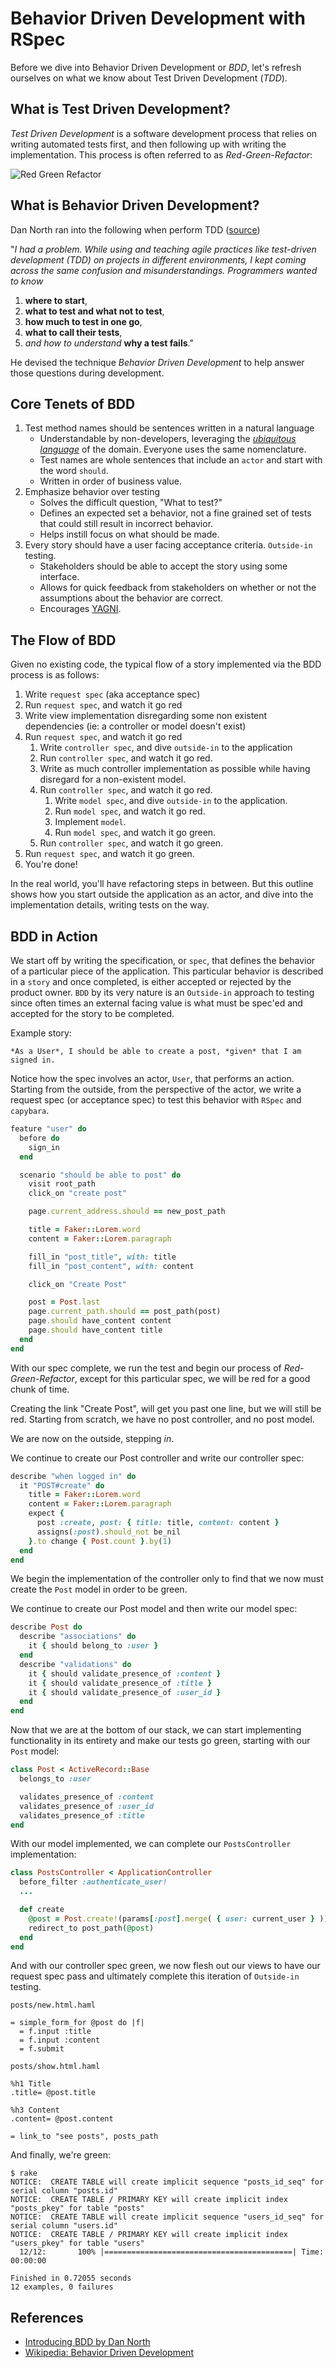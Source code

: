 # Behavior Driven Development with RSpec

Before we dive into Behavior Driven Development or *BDD*, let's refresh ourselves on what we know about Test Driven Development (*TDD*).

## What is Test Driven Development?

*Test Driven Development* is a software development process that relies on writing automated tests first, and then following up with writing the implementation. This process is often referred to as *Red-Green-Refactor*:

![Red Green Refactor](http://upload.wikimedia.org/wikipedia/en/9/9c/Test-driven_development.PNG)

## What is Behavior Driven Development?

Dan North ran into the following when perform TDD ([source](http://dannorth.net/introducing-bdd/))

"_I had a problem. While using and teaching agile practices like test-driven development (TDD) on projects in different environments, I kept coming across the same confusion and misunderstandings. 
Programmers wanted to know_

1. **where to start**,
2. **what to test and what not to test**,
3. **how much to test in one go**,
4. **what to call their tests**,
5. _and how to understand_ **why a test fails**."

He devised the technique *Behavior Driven Development* to help answer those questions during development.

## Core Tenets of BDD

1. Test method names should be sentences written in a natural language
    - Understandable by non-developers, leveraging the [_ubiquitous language_](http://domaindrivendesign.org/node/132) of the domain. Everyone uses the same nomenclature.
    - Test names are whole sentences that include an `actor` and start with the word `should`.
    - Written in order of business value.
2. Emphasize behavior over testing
    - Solves the difficult question, "What to test?"
    - Defines an expected set a behavior, not a fine grained set of tests that could still result in incorrect behavior.
    - Helps instill focus on what should be made.
3. Every story should have a user facing acceptance criteria. `Outside-in` testing.
    - Stakeholders should be able to accept the story using some interface.
    - Allows for quick feedback from stakeholders on whether or not the assumptions about the behavior are correct.
    - Encourages [YAGNI](http://en.wikipedia.org/wiki/You_ain%27t_gonna_need_it).

## The Flow of BDD

Given no existing code, the typical flow of a story implemented via the BDD process is as follows:

1. Write `request spec` (aka acceptance spec)
2. Run `request spec`, and watch it go red
3. Write view implementation disregarding some non existent dependencies (ie: a controller or model doesn't exist)
4. Run `request spec`, and watch it go red
    1. Write `controller spec`, and dive `outside-in` to the application
    2. Run `controller spec`, and watch it go red.
    3. Write as much controller implementation as possible while having disregard for a non-existent model.
    4. Run `controller spec`, and watch it go red.
        1. Write `model spec`, and dive `outside-in` to the application.
        2. Run `model spec`, and watch it go red.
        3. Implement `model`.
        4. Run `model spec`, and watch it go green.
    13. Run `controller spec`, and watch it go green.
14. Run `request spec`, and watch it go green.
15. You're done!

In the real world, you'll have refactoring steps in between. But this outline shows how you start outside the application as an actor, and dive into the implementation details, writing tests on the way.

## BDD in Action

We start off by writing the specification, or `spec`, that defines the behavior of a particular piece of the application.
This particular behavior is described in a `story` and once completed, is either accepted or rejected by the product owner.
`BDD` by its very nature is an `Outside-in` approach to testing since often times an external facing value is what must be spec'ed and accepted for the story to be completed.

Example story:

    *As a User*, I should be able to create a post, *given* that I am signed in.

Notice how the spec involves an actor, `User`, that performs an action. 
Starting from the outside, from the perspective of the actor, we write a request spec (or acceptance spec) to test this behavior with `RSpec` and `capybara`.

```ruby
feature "user" do
  before do
    sign_in
  end

  scenario "should be able to post" do
    visit root_path
    click_on "create post"

    page.current_address.should == new_post_path

    title = Faker::Lorem.word
    content = Faker::Lorem.paragraph

    fill_in "post_title", with: title
    fill_in "post_content", with: content

    click_on "Create Post"

    post = Post.last
    page.current_path.should == post_path(post)
    page.should have_content content
    page.should have_content title
  end
end
```

With our spec complete, we run the test and begin our process of *Red-Green-Refactor*, except for this particular spec, we will be red for a good chunk of time.

Creating the link "Create Post", will get you past one line, but we will still be red.
Starting from scratch, we have no post controller, and no post model.

We are now on the outside, stepping *in*.

We continue to create our Post controller and write our controller spec:

```ruby
describe "when logged in" do
  it "POST#create" do
    title = Faker::Lorem.word
    content = Faker::Lorem.paragraph
    expect {
      post :create, post: { title: title, content: content }
      assigns(:post).should_not be_nil
    }.to change { Post.count }.by(1)
  end
end
```

We begin the implementation of the controller only to find that we now must create the `Post` model in order to be green.

We continue to create our Post model and then write our model spec:

```ruby
describe Post do
  describe "associations" do
    it { should belong_to :user }
  end
  describe "validations" do
    it { should validate_presence_of :content }
    it { should validate_presence_of :title }
    it { should validate_presence_of :user_id }
  end
end
```

Now that we are at the bottom of our stack, we can start implementing functionality in its entirety and make our tests go green, starting with our `Post` model:

```ruby
class Post < ActiveRecord::Base
  belongs_to :user

  validates_presence_of :content
  validates_presence_of :user_id
  validates_presence_of :title
end
```

With our model implemented, we can complete our `PostsController` implementation:

```ruby
class PostsController < ApplicationController
  before_filter :authenticate_user!
  ...

  def create
    @post = Post.create!(params[:post].merge( { user: current_user } ))
    redirect_to post_path(@post)
  end
end
```

And with our controller spec green, we now flesh out our views to have our request spec pass and ultimately complete this iteration of `Outside-in` testing.

`posts/new.html.haml`

```haml
= simple_form_for @post do |f|
  = f.input :title
  = f.input :content
  = f.submit
```

`posts/show.html.haml`

```haml
%h1 Title
.title= @post.title

%h3 Content
.content= @post.content

= link_to "see posts", posts_path
```

And finally, we're green:

```
$ rake
NOTICE:  CREATE TABLE will create implicit sequence "posts_id_seq" for serial column "posts.id"
NOTICE:  CREATE TABLE / PRIMARY KEY will create implicit index "posts_pkey" for table "posts"
NOTICE:  CREATE TABLE will create implicit sequence "users_id_seq" for serial column "users.id"
NOTICE:  CREATE TABLE / PRIMARY KEY will create implicit index "users_pkey" for table "users"
  12/12:       100% |==========================================| Time: 00:00:00

Finished in 0.72055 seconds
12 examples, 0 failures
```

## References

- [Introducing BDD by Dan North](http://dannorth.net/introducing-bdd/)
- [Wikipedia: Behavior Driven Development](http://en.wikipedia.org/wiki/Behavior_Driven_Development)

